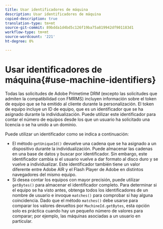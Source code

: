 ```yaml
---
title: Usar identificadores de máquina
description: Usar identificadores de máquina
copied-description: true
translation-type: tm+mt
source-git-commit: 89bdda1d4bd5c126f19ba75a819942df901183d1
workflow-type: tm+mt
source-wordcount: '221'
ht-degree: 0%

---
```



# Usar identificadores de máquina{#use-machine-identifiers}

Todas las solicitudes de Adobe Primetime DRM (excepto las solicitudes que admiten la compatibilidad con FMRMS) incluyen información sobre el token de equipo que se ha emitido al cliente durante la personalización. El token de equipo incluye un ID de equipo, que es un identificador que se ha asignado durante la individualización. Puede utilizar este identificador para contar el número de equipos desde los que un usuario ha solicitado una licencia o se ha unido a un dominio.

Puede utilizar un identificador como se indica a continuación:

* El método `getUniqueId()` devuelve una cadena que se ha asignado a un dispositivo durante la individualización. Puede almacenar las cadenas en una base de datos y buscar por identificador. Sin embargo, este identificador cambia si el usuario vuelve a dar formato al disco duro y se vuelve a individualizar. Este identificador también tiene un valor diferente entre Adobe AIR y el Flash Player de Adobe en distintos navegadores del mismo equipo.
* Si desea contar los equipos con mayor precisión, puede utilizar `getBytes()` para almacenar el identificador completo. Para determinar si el equipo se ha visto antes, obtenga todos los identificadores de un nombre de usuario e invoque `matches()` para comprobar si hay alguna coincidencia. Dado que el método `matches()` debe usarse para comparar los valores devueltos por `MachineId.getBytes`, esta opción solo es práctica cuando hay un pequeño número de valores para comparar; por ejemplo, las máquinas asociadas a un usuario en particular.

